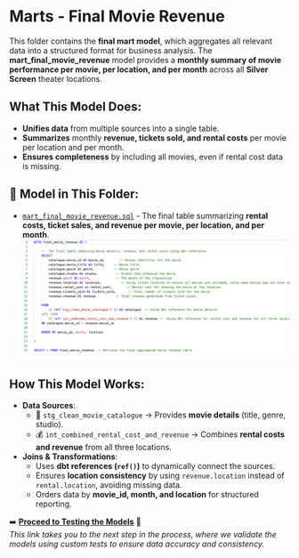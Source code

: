 #  Marts - Final Movie Revenue

This folder contains the **final mart model**, which aggregates all relevant data into a structured format for business analysis. The **mart_final_movie_revenue** model provides a **monthly summary of movie performance per movie, per location, and per month** across all **Silver Screen** theater locations.

##  What This Model Does:
- **Unifies data** from multiple sources into a single table.
- **Summarizes** monthly **revenue, tickets sold, and rental costs** per movie per location and per month.
- **Ensures completeness** by including all movies, even if rental cost data is missing.

## 📄 Model in This Folder:

- [`mart_final_movie_revenue.sql`](mart_final_movie_revenue.sql) - The final table summarizing **rental costs, ticket sales, and revenue per movie, per location, and per month**.  
  ![mart_final_movie_revenue](images/mart_final_movie_revenue.png)

##  How This Model Works:
- **Data Sources**:
  - 🎥 `stg_clean_movie_catalogue` → Provides **movie details** (title, genre, studio).
  - 💰 `int_combined_rental_cost_and_revenue` → Combines **rental costs and revenue** from all three locations.
- **Joins & Transformations**:
  - Uses **dbt references (`ref()`)** to dynamically connect the sources.
  - Ensures **location consistency** by using `revenue.location` instead of `rental.location`, avoiding missing data.
  - Orders data by **movie_id, month, and location** for structured reporting.

➡️ **[Proceed to Testing the Models](../../test)** 🔗  
_This link takes you to the next step in the process, where we validate the models using custom tests to ensure data accuracy and consistency._
